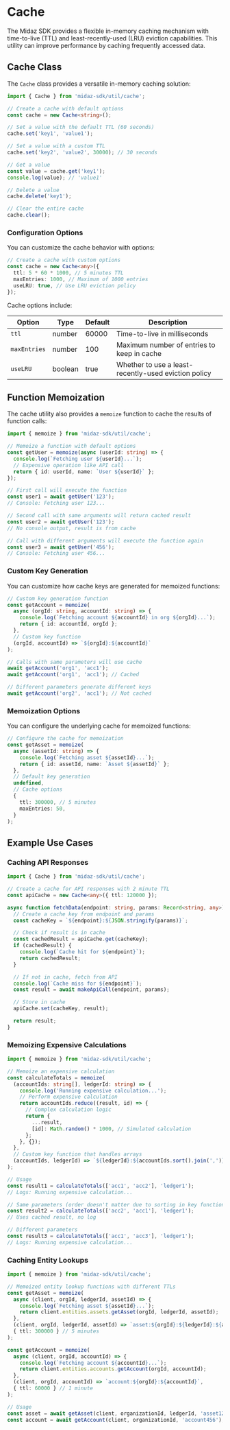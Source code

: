 # Cache

The Midaz SDK provides a flexible in-memory caching mechanism with time-to-live (TTL) and least-recently-used (LRU) eviction capabilities. This utility can improve performance by caching frequently accessed data.

## Cache Class

The `Cache` class provides a versatile in-memory caching solution:

```typescript
import { Cache } from 'midaz-sdk/util/cache';

// Create a cache with default options
const cache = new Cache<string>();

// Set a value with the default TTL (60 seconds)
cache.set('key1', 'value1');

// Set a value with a custom TTL
cache.set('key2', 'value2', 30000); // 30 seconds

// Get a value
const value = cache.get('key1');
console.log(value); // 'value1'

// Delete a value
cache.delete('key1');

// Clear the entire cache
cache.clear();
```

### Configuration Options

You can customize the cache behavior with options:

```typescript
// Create a cache with custom options
const cache = new Cache<any>({
  ttl: 5 * 60 * 1000, // 5 minutes TTL
  maxEntries: 1000, // Maximum of 1000 entries
  useLRU: true, // Use LRU eviction policy
});
```

Cache options include:

| Option       | Type    | Default | Description                                          |
| ------------ | ------- | ------- | ---------------------------------------------------- |
| `ttl`        | number  | 60000   | Time-to-live in milliseconds                         |
| `maxEntries` | number  | 100     | Maximum number of entries to keep in cache           |
| `useLRU`     | boolean | true    | Whether to use a least-recently-used eviction policy |

## Function Memoization

The cache utility also provides a `memoize` function to cache the results of function calls:

```typescript
import { memoize } from 'midaz-sdk/util/cache';

// Memoize a function with default options
const getUser = memoize(async (userId: string) => {
  console.log(`Fetching user ${userId}...`);
  // Expensive operation like API call
  return { id: userId, name: `User ${userId}` };
});

// First call will execute the function
const user1 = await getUser('123');
// Console: Fetching user 123...

// Second call with same arguments will return cached result
const user2 = await getUser('123');
// No console output, result is from cache

// Call with different arguments will execute the function again
const user3 = await getUser('456');
// Console: Fetching user 456...
```

### Custom Key Generation

You can customize how cache keys are generated for memoized functions:

```typescript
// Custom key generation function
const getAccount = memoize(
  async (orgId: string, accountId: string) => {
    console.log(`Fetching account ${accountId} in org ${orgId}...`);
    return { id: accountId, orgId };
  },
  // Custom key function
  (orgId, accountId) => `${orgId}:${accountId}`
);

// Calls with same parameters will use cache
await getAccount('org1', 'acc1');
await getAccount('org1', 'acc1'); // Cached

// Different parameters generate different keys
await getAccount('org2', 'acc1'); // Not cached
```

### Memoization Options

You can configure the underlying cache for memoized functions:

```typescript
// Configure the cache for memoization
const getAsset = memoize(
  async (assetId: string) => {
    console.log(`Fetching asset ${assetId}...`);
    return { id: assetId, name: `Asset ${assetId}` };
  },
  // Default key generation
  undefined,
  // Cache options
  {
    ttl: 300000, // 5 minutes
    maxEntries: 50,
  }
);
```

## Example Use Cases

### Caching API Responses

```typescript
import { Cache } from 'midaz-sdk/util/cache';

// Create a cache for API responses with 2 minute TTL
const apiCache = new Cache<any>({ ttl: 120000 });

async function fetchData(endpoint: string, params: Record<string, any>) {
  // Create a cache key from endpoint and params
  const cacheKey = `${endpoint}:${JSON.stringify(params)}`;

  // Check if result is in cache
  const cachedResult = apiCache.get(cacheKey);
  if (cachedResult) {
    console.log(`Cache hit for ${endpoint}`);
    return cachedResult;
  }

  // If not in cache, fetch from API
  console.log(`Cache miss for ${endpoint}`);
  const result = await makeApiCall(endpoint, params);

  // Store in cache
  apiCache.set(cacheKey, result);

  return result;
}
```

### Memoizing Expensive Calculations

```typescript
import { memoize } from 'midaz-sdk/util/cache';

// Memoize an expensive calculation
const calculateTotals = memoize(
  (accountIds: string[], ledgerId: string) => {
    console.log('Running expensive calculation...');
    // Perform expensive calculation
    return accountIds.reduce((result, id) => {
      // Complex calculation logic
      return {
        ...result,
        [id]: Math.random() * 1000, // Simulated calculation
      };
    }, {});
  },
  // Custom key function that handles arrays
  (accountIds, ledgerId) => `${ledgerId}:${accountIds.sort().join(',')}`
);

// Usage
const result1 = calculateTotals(['acc1', 'acc2'], 'ledger1');
// Logs: Running expensive calculation...

// Same parameters (order doesn't matter due to sorting in key function)
const result2 = calculateTotals(['acc2', 'acc1'], 'ledger1');
// Uses cached result, no log

// Different parameters
const result3 = calculateTotals(['acc1', 'acc3'], 'ledger1');
// Logs: Running expensive calculation...
```

### Caching Entity Lookups

```typescript
import { memoize } from 'midaz-sdk/util/cache';

// Memoized entity lookup functions with different TTLs
const getAsset = memoize(
  async (client, orgId, ledgerId, assetId) => {
    console.log(`Fetching asset ${assetId}...`);
    return client.entities.assets.getAsset(orgId, ledgerId, assetId);
  },
  (client, orgId, ledgerId, assetId) => `asset:${orgId}:${ledgerId}:${assetId}`,
  { ttl: 300000 } // 5 minutes
);

const getAccount = memoize(
  async (client, orgId, accountId) => {
    console.log(`Fetching account ${accountId}...`);
    return client.entities.accounts.getAccount(orgId, accountId);
  },
  (client, orgId, accountId) => `account:${orgId}:${accountId}`,
  { ttl: 60000 } // 1 minute
);

// Usage
const asset = await getAsset(client, organizationId, ledgerId, 'asset123');
const account = await getAccount(client, organizationId, 'account456');
```
